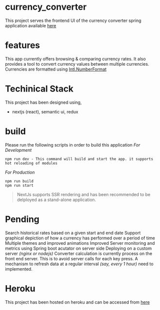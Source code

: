 # currency_converter
This project serves the frontend UI of the currency converter spring application available [here](https://github.com/mani0608/sb_currency_converter)

# features
This app currently offers browsing & comparing currency rates. It also provides a tool to convert currency values between multiple currencies.
Currencies are formatted using [Intl.NumberFormat](https://developer.mozilla.org/en-US/docs/Web/JavaScript/Reference/Global_Objects/NumberFormat)

# Techinical Stack
This project has been designed using,
- nextjs (react), semantic ui, redux

# build
Please run the following scripts in order to build this application
_For Development_
```
npm run dev - This command will build and start the app. it supports hot reloading of modules
```
_For Production_
```
npm run build
npm run start
```

> NextJs supports SSR rendering and has been recommended to be delployed as a stand-alone application.

# Pending
Search historical rates based on a given start and end date
Support graphical depiction of how a currency has performed over a period of time
Multiple themes and improved animations
Improved Server monitoring and metrics using Spring boot acutator on server side
Deploying on a custom server _(nginx or nodejs)_
Converter calculation is currently process on the front end server. This is to avoid server calls for each key press. A mechanism to refresh data at a regular interval _(say, every 1 hour)_ need to implemented.

# Heroku
This project has been hosted on heroku and can be accessed from [here](https://currency-converter-ui.herokuapp.com)
